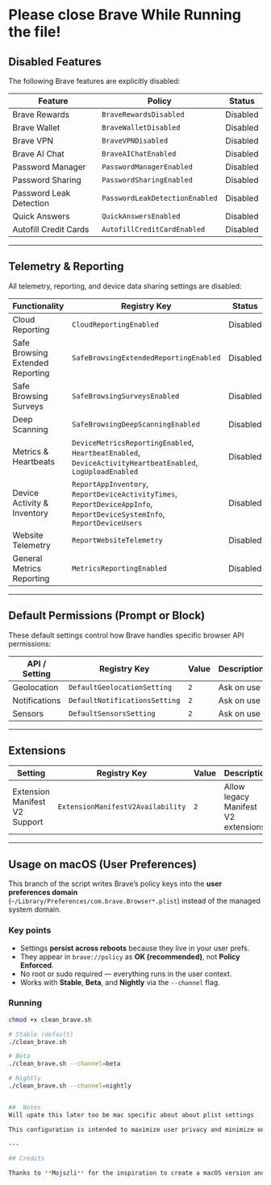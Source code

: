 # Please close Brave While Running the file!

##  Disabled Features

The following Brave features are explicitly disabled:

| Feature                         | Policy                            | Status    |
|---------------------------------|------------------------------------|-----------|
| Brave Rewards                   | `BraveRewardsDisabled`            | Disabled  |
| Brave Wallet                    | `BraveWalletDisabled`             | Disabled  |
| Brave VPN                       | `BraveVPNDisabled`                | Disabled  |
| Brave AI Chat                   | `BraveAIChatEnabled`              | Disabled  |
| Password Manager                | `PasswordManagerEnabled`          | Disabled  |
| Password Sharing                | `PasswordSharingEnabled`          | Disabled  |
| Password Leak Detection         | `PasswordLeakDetectionEnabled`    | Disabled  |
| Quick Answers                   | `QuickAnswersEnabled`             | Disabled  |
| Autofill Credit Cards           | `AutofillCreditCardEnabled`       | Disabled  |

---

##  Telemetry & Reporting

All telemetry, reporting, and device data sharing settings are disabled:

| Functionality                      | Registry Key                           | Status    |
|------------------------------------|----------------------------------------|-----------|
| Cloud Reporting                    | `CloudReportingEnabled`               | Disabled  |
| Safe Browsing Extended Reporting   | `SafeBrowsingExtendedReportingEnabled`| Disabled  |
| Safe Browsing Surveys              | `SafeBrowsingSurveysEnabled`          | Disabled  |
| Deep Scanning                      | `SafeBrowsingDeepScanningEnabled`     | Disabled  |
| Metrics & Heartbeats               | `DeviceMetricsReportingEnabled`, `HeartbeatEnabled`, `DeviceActivityHeartbeatEnabled`, `LogUploadEnabled` | Disabled |
| Device Activity & Inventory        | `ReportAppInventory`, `ReportDeviceActivityTimes`, `ReportDeviceAppInfo`, `ReportDeviceSystemInfo`, `ReportDeviceUsers` | Disabled |
| Website Telemetry                  | `ReportWebsiteTelemetry`              | Disabled  |
| General Metrics Reporting          | `MetricsReportingEnabled`             | Disabled  |

---

##  Default Permissions (Prompt or Block)

These default settings control how Brave handles specific browser API permissions:

| API / Setting              | Registry Key                     | Value | Description        |
|----------------------------|----------------------------------|--------|--------------------|
| Geolocation                | `DefaultGeolocationSetting`     | `2`    | Ask on use         |
| Notifications              | `DefaultNotificationsSetting`   | `2`    | Ask on use         |
| Sensors                    | `DefaultSensorsSetting`         | `2`    | Ask on use         |

---

##  Extensions

| Setting                        | Registry Key                         | Value | Description                                  |
|--------------------------------|--------------------------------------|--------|----------------------------------------------|
| Extension Manifest V2 Support | `ExtensionManifestV2Availability`    | `2`    | Allow legacy Manifest V2 extensions          |

---

## Usage on macOS (User Preferences)

This branch of the script writes Brave’s policy keys into the **user preferences domain**  
(`~/Library/Preferences/com.brave.Browser*.plist`) instead of the managed system domain.

### Key points
- Settings **persist across reboots** because they live in your user prefs.
- They appear in `brave://policy` as **OK (recommended)**, not **Policy Enforced**.
- No root or sudo required — everything runs in the user context.
- Works with **Stable**, **Beta**, and **Nightly** via the `--channel` flag.

### Running

```bash
chmod +x clean_brave.sh

# Stable (default)
./clean_brave.sh

# Beta
./clean_brave.sh --channel=beta

# Nightly
./clean_brave.sh --channel=nightly


##  Notes
Will upate this later too be mac specific about about plist settings

This configuration is intended to maximize user privacy and minimize online tracking or feature creep in Brave browser.

---

## Credits

Thanks to **Mojszli** for the inspiration to create a macOS version and for the base README template.
